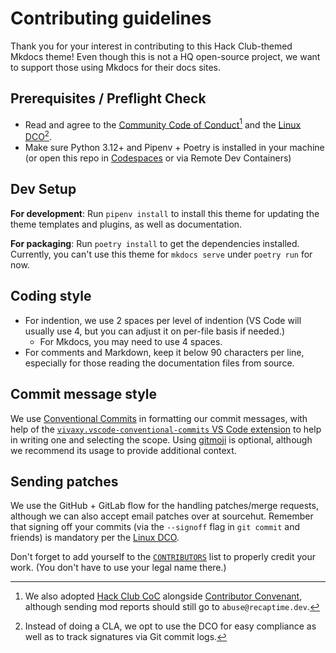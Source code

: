# Contributing guidelines

Thank you for your interest in contributing to this Hack Club-themed
Mkdocs theme! Even though this is not a HQ open-source project, we
want to support those using Mkdocs for their docs sites.

## Prerequisites / Preflight Check

- Read and agree to the [Community Code of Conduct][ccoc][^1] and the
[Linux DCO][dco][^2].
- Make sure Python 3.12+ and Pipenv + Poetry is installed in your
machine (or open this repo in [Codespaces] or via Remote Dev Containers)

[ccoc]: https://policies.recaptime.dev/code-of-conduct
[dco]: https://developercertificate.org/
[Codespaces]: https://codespaces.dev/lorebooks-wiki/mkdocs-hackclub
[Hack Club CoC]: https://hackclub.com/conduct/
[Contributor Convenant]: https://www.contributor-covenant.org/

[^1]: We also adopted [Hack Club CoC] alongside [Contributor Convenant], although sending mod reports should still go to `abuse@recaptime.dev`.
[^2]: Instead of doing a CLA, we opt to use the DCO for easy compliance as well as to track signatures via Git commit logs.

## Dev Setup

**For development**: Run `pipenv install` to install this theme for updating the
theme templates and plugins, as well as documentation.

**For packaging**: Run `poetry install` to get the dependencies installed. Currently,
you can't use this theme for `mkdocs serve` under `poetry run` for now.

## Coding style

- For indention, we use 2 spaces per level of indention (VS Code will usually use 4,
but you can adjust it on per-file basis if needed.)
  - For Mkdocs, you may need to use 4 spaces.
- For comments and Markdown, keep it below 90 characters per line, especially for those
reading the documentation files from source.

## Commit message style

We use [Conventional Commits] in formatting our commit messages, with help of the
[`vivaxy.vscode-conventional-commits` VS Code extension] to help in writing one and
selecting the scope. Using [gitmoji] is optional, although we recommend its usage
to provide additional context.

[Conventional Commits]: https://www.conventionalcommits.org/en/v1.0.0/
[`vivaxy.vscode-conventional-commits` VS Code extension]: https://marketplace.visualstudio.com/items?itemName=vivaxy.vscode-conventional-commits
[gitmoji]: https://gitmoji.dev/

## Sending patches

We use the GitHub + GitLab flow for the handling patches/merge requests, although
we can also accept email patches over at sourcehut. Remember that signing off your
commits (via the `--signoff` flag in `git commit` and friends) is mandatory per
the [Linux DCO][dco].

Don't forget to add yourself to the [`CONTRIBUTORS`](./CONTRIBUTORS) list to
properly credit your work. (You don't have to use your legal name there.)
